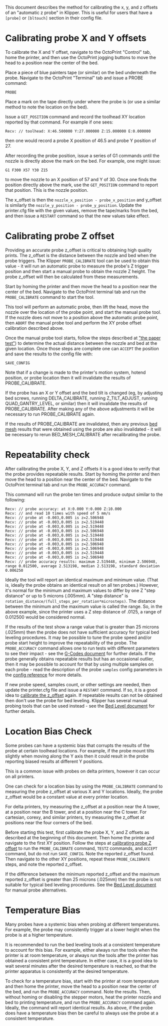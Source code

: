 This document describes the method for calibrating the x, y, and z offsets of an
"automatic z probe" in Klipper. This is useful for users that have a `[probe]`
or `[bltouch]` section in their config file.

# Calibrating probe X and Y offsets

To calibrate the X and Y offset, navigate to the OctoPrint "Control" tab, home
the printer, and then use the OctoPrint jogging buttons to move the head to a
position near the center of the bed.

Place a piece of blue painters tape (or similar) on the bed underneath the
probe. Navigate to the OctoPrint "Terminal" tab and issue a PROBE command:

```
PROBE
```

Place a mark on the tape directly under where the probe is (or use a similar
method to note the location on the bed).

Issue a `GET_POSITION` command and record the toolhead XY location reported by
that command. For example if one sees:

```
Recv: // toolhead: X:46.500000 Y:27.000000 Z:15.000000 E:0.000000
```

then one would record a probe X position of 46.5 and probe Y position of 27.

After recording the probe position, issue a series of G1 commands until the
nozzle is directly above the mark on the bed. For example, one might issue:

```
G1 F300 X57 Y30 Z15
```

to move the nozzle to an X position of 57 and Y of 30. Once one finds the
position directly above the mark, use the `GET_POSITION` command to report that
position. This is the nozzle position.

The x_offset is then the `nozzle_x_position - probe_x_position` and y_offset is
similarly the `nozzle_y_position - probe_y_position`. Update the printer.cfg
file with the given values, remove the tape/marks from the bed, and then issue a
`RESTART` command so that the new values take effect.

# Calibrating probe Z offset

Providing an accurate probe z_offset is critical to obtaining high quality
prints. The z_offset is the distance between the nozzle and bed when the probe
triggers. The Klipper `PROBE_CALIBRATE` tool can be used to obtain this value -
it will run an automatic probe to measure the probe's Z trigger position and
then start a manual probe to obtain the nozzle Z height. The probe z_offset will
then be calculated from these measurements.

Start by homing the printer and then move the head to a position near the center
of the bed. Navigate to the OctoPrint terminal tab and run the `PROBE_CALIBRATE`
command to start the tool.

This tool will perform an automatic probe, then lift the head, move the nozzle
over the location of the probe point, and start the manual probe tool. If the
nozzle does not move to a position above the automatic probe point, then `ABORT`
the manual probe tool and perform the XY probe offset calibration described
above.

Once the manual probe tool starts, follow the steps described at
["the paper test"](Bed_Level.md#the-paper-test)) to determine the actual
distance between the nozzle and bed at the given location. Once those steps are
complete one can `ACCEPT` the position and save the results to the config file
with:

```
SAVE_CONFIG
```

Note that if a change is made to the printer's motion system, hotend position,
or probe location then it will invalidate the results of PROBE_CALIBRATE.

If the probe has an X or Y offset and the bed tilt is changed (eg, by adjusting
bed screws, running DELTA_CALIBRATE, running Z_TILT_ADJUST, running
QUAD_GANTRY_LEVEL, or similar) then it will invalidate the results of
PROBE_CALIBRATE. After making any of the above adjustments it will be necessary
to run PROBE_CALIBRATE again.

If the results of PROBE_CALIBRATE are invalidated, then any previous
[bed mesh](Bed_Mesh.md) results that were obtained using the probe are also
invalidated - it will be necessary to rerun BED_MESH_CALIBRATE after
recalibrating the probe.

# Repeatability check

After calibrating the probe X, Y, and Z offsets it is a good idea to verify that
the probe provides repeatable results. Start by homing the printer and then move
the head to a position near the center of the bed. Navigate to the OctoPrint
terminal tab and run the `PROBE_ACCURACY` command.

This command will run the probe ten times and produce output similar to the
following:

```
Recv: // probe accuracy: at X:0.000 Y:0.000 Z:10.000
Recv: // and read 10 times with speed of 5 mm/s
Recv: // probe at -0.003,0.005 is z=2.506948
Recv: // probe at -0.003,0.005 is z=2.519448
Recv: // probe at -0.003,0.005 is z=2.519448
Recv: // probe at -0.003,0.005 is z=2.506948
Recv: // probe at -0.003,0.005 is z=2.519448
Recv: // probe at -0.003,0.005 is z=2.519448
Recv: // probe at -0.003,0.005 is z=2.506948
Recv: // probe at -0.003,0.005 is z=2.506948
Recv: // probe at -0.003,0.005 is z=2.519448
Recv: // probe at -0.003,0.005 is z=2.506948
Recv: // probe accuracy results: maximum 2.519448, minimum 2.506948, range 0.012500, average 2.513198, median 2.513198, standard deviation 0.006250
```

Ideally the tool will report an identical maximum and minimum value. (That is,
ideally the probe obtains an identical result on all ten probes.) However, it's
normal for the minimum and maximum values to differ by one Z "step distance" or
up to 5 microns (.005mm). A "step distance" is
`rotation_distance/(full_steps_per_rotation*microsteps)`. The distance between
the minimum and the maximum value is called the range. So, in the above example,
since the printer uses a Z step distance of .0125, a range of 0.012500 would be
considered normal.

If the results of the test show a range value that is greater than 25 microns
(.025mm) then the probe does not have sufficient accuracy for typical bed
leveling procedures. It may be possible to tune the probe speed and/or probe
start height to improve the repeatability of the probe. The `PROBE_ACCURACY`
command allows one to run tests with different parameters to see their impact -
see the [G-Codes document](G-Codes.md) for further details. If the probe
generally obtains repeatable results but has an occasional outlier, then it may
be possible to account for that by using multiple samples on each probe - read
the description of the probe `samples` config parameters in the
[config reference](Config_Reference.md#probe) for more details.

If new probe speed, samples count, or other settings are needed, then update the
printer.cfg file and issue a `RESTART` command. If so, it is a good idea to
[calibrate the z_offset](#calibrating-probe-z-offset) again. If repeatable
results can not be obtained then don't use the probe for bed leveling. Klipper
has several manual probing tools that can be used instead - see the
[Bed Level document](Bed_Level.md) for further details.

# Location Bias Check

Some probes can have a systemic bias that corrupts the results of the probe at
certain toolhead locations. For example, if the probe mount tilts slightly when
moving along the Y axis then it could result in the probe reporting biased
results at different Y positions.

This is a common issue with probes on delta printers, however it can occur on
all printers.

One can check for a location bias by using the `PROBE_CALIBRATE` command to
measuring the probe z_offset at various X and Y locations. Ideally, the probe
z_offset would be a constant value at every printer location.

For delta printers, try measuring the z_offset at a position near the A tower,
at a position near the B tower, and at a position near the C tower. For
cartesian, corexy, and similar printers, try measuring the z_offset at positions
near the four corners of the bed.

Before starting this test, first calibrate the probe X, Y, and Z offsets as
described at the beginning of this document. Then home the printer and navigate
to the first XY position. Follow the steps at
[calibrating probe Z offset](#calibrating-probe-z-offset) to run the
`PROBE_CALIBRATE` command, `TESTZ` commands, and `ACCEPT` command, but do not
run `SAVE_CONFIG`. Note the reported z_offset found. Then navigate to the other
XY positions, repeat these `PROBE_CALIBRATE` steps, and note the reported
z_offset.

If the difference between the minimum reported z_offset and the maximum reported
z_offset is greater than 25 microns (.025mm) then the probe is not suitable for
typical bed leveling procedures. See the [Bed Level document](Bed_Level.md) for
manual probe alternatives.

# Temperature Bias

Many probes have a systemic bias when probing at different temperatures. For
example, the probe may consistently trigger at a lower height when the probe is
at a higher temperature.

It is recommended to run the bed leveling tools at a consistent temperature to
account for this bias. For example, either always run the tools when the printer
is at room temperature, or always run the tools after the printer has obtained a
consistent print temperature. In either case, it is a good idea to wait several
minutes after the desired temperature is reached, so that the printer apparatus
is consistently at the desired temperature.

To check for a temperature bias, start with the printer at room temperature and
then home the printer, move the head to a position near the center of the bed,
and run the `PROBE_ACCURACY` command. Note the results. Then, without homing or
disabling the stepper motors, heat the printer nozzle and bed to printing
temperature, and run the `PROBE_ACCURACY` command again. Ideally, the command
will report identical results. As above, if the probe does have a temperature
bias then be careful to always use the probe at a consistent temperature.
